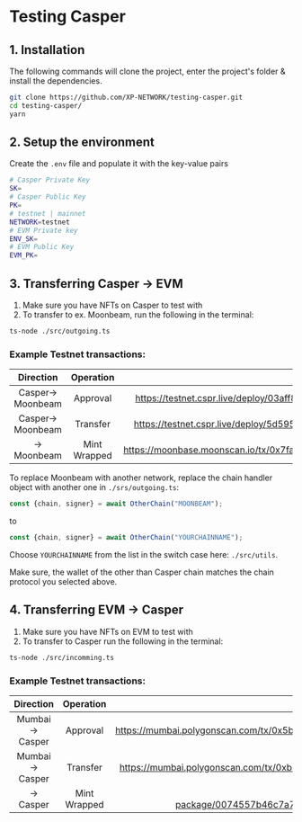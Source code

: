 # Testing Casper

## 1. Installation

The following commands will clone the project, enter the project's folder & install the dependencies.

```bash
git clone https://github.com/XP-NETWORK/testing-casper.git
cd testing-casper/
yarn
```

## 2. Setup the environment

Create the `.env` file and populate it with the key-value pairs

```bash
# Casper Private Key
SK=
# Casper Public Key
PK=
# testnet | mainnet
NETWORK=testnet
# EVM Private key
ENV_SK=
# EVM Public Key
EVM_PK=
```

## 3. Transferring Casper -> EVM

1. Make sure you have NFTs on Casper to test with
2. To transfer to ex. Moonbeam, run the following in the terminal:

```bash
ts-node ./src/outgoing.ts
```

### Example Testnet transactions:

|Direction| Operation| Explorer link|
|:-:|:-:|:-:|
|Casper-> Moonbeam|Approval|https://testnet.cspr.live/deploy/03aff895959e4a996124a5d32b2d4e487054e5f9eeb5cce5ad158cba84f8a4de|
|Casper-> Moonbeam|Transfer|https://testnet.cspr.live/deploy/5d59527523955e20c6d7cebea4ffa0d4573ef73267278a8d07c8f5b532c0d14e|
|-> Moonbeam| Mint Wrapped| https://moonbase.moonscan.io/tx/0x7fa85e840b5caa0c84f45cd95158634ca13c0bf8ad73d15c7425cee6316d4fac|


To replace Moonbeam with another network, replace the chain handler object with another one in `./srs/outgoing.ts`:

```ts
const {chain, signer} = await OtherChain("MOONBEAM");
```
to
```ts
const {chain, signer} = await OtherChain("YOURCHAINNAME");
```

Choose `YOURCHAINNAME` from the list in the switch case here: `./src/utils`.

Make sure, the wallet of the other than Casper chain matches the chain protocol you selected above.


## 4. Transferring EVM -> Casper

1. Make sure you have NFTs on EVM to test with
2. To transfer to Casper run the following in the terminal:

```bash
ts-node ./src/incomming.ts
```

### Example Testnet transactions:

|Direction| Operation| Explorer link|
|:-:|:-:|:-:|
|Mumbai -> Casper|Approval|https://mumbai.polygonscan.com/tx/0x5b64e30ad346d2d76bb3a79c695a7862d879f7f4900e8ebfa34ee6a63ae9760a|
|Mumbai -> Casper|Transfer|https://mumbai.polygonscan.com/tx/0xb088cfe836d54adff8e786b4d553d3f79d1f7e30bc4c1700da1f9cfde9196483|
|-> Casper| Mint Wrapped| https://testnet.cspr.live/contract-package/0074557b46c7a7c13e0b178e4463f451325129d845e9e494425d39cfd40e619d|